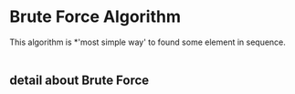 # Brute Force Algorithm
This algorithm is *'most simple way' to found some element in sequence. <br><br>

## detail about Brute Force
